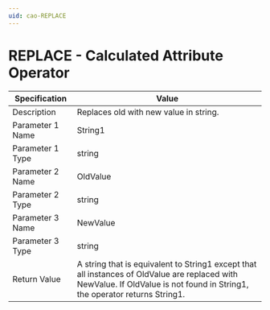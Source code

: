 ```yaml
---
uid: cao-REPLACE
---
```


# REPLACE - Calculated Attribute Operator

| Specification         | Value                                                        |
| --------------------- | ------------------------------------------------------------ |
| Description           | Replaces old with new value in string.           |
| Parameter 1 Name      | String1                                                         |
| Parameter 1 Type      | string                                   |
| Parameter 2 Name      | OldValue                                                           |
| Parameter 2 Type      | string                                                           |
| Parameter 3 Name      | NewValue                                                            |
| Parameter 3 Type      | string                                                           |
| Return Value          | A string that is equivalent to String1 except that all instances of OldValue are replaced with NewValue. If OldValue is not found in String1, the operator returns String1.           |
